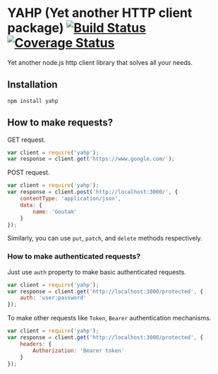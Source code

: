 YAHP (Yet another HTTP client package) [![Build Status](https://travis-ci.org/Goutam192002/http-client.svg?branch=main)](https://travis-ci.org/Goutam192002/http-client) [![Coverage Status](https://coveralls.io/repos/github/Goutam192002/yahp/badge.svg?branch=main)](https://coveralls.io/github/Goutam192002/yahp?branch=main)
===========

Yet another node.js http client library that solves all your needs.

## Installation
    npm install yahp
    
## How to make requests?

GET request.
```javascript
var client = require('yahp');
var response = client.get('https://www.google.com/');
```

POST request.
```javascript
var client = require('yahp');
var response = client.post('http://localhost:3000/', {
    contentType: 'application/json',
    data: {
        name: 'Goutam'
    }
});
```
Similarly, you can use `put`, `patch`, and `delete` methods respectively.

### How to make authenticated requests?
Just use `auth` property to make basic authenticated requests.
```javascript
var client = require('yahp');
var response = client.get('http://localhost:3000/protected', {
    auth: 'user:password'
});
```

To make other requests like `Token`, `Bearer` authentication mechanisms.
```javascript
var client = require('yahp');
var response = client.get('http://localhost:3000/protected', {
    headers: {
        Authorization: 'Bearer token'
    }
});
```